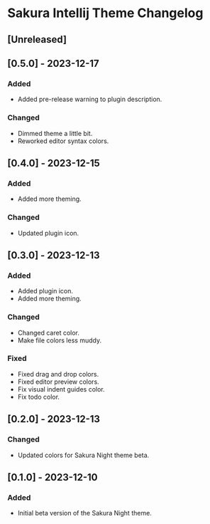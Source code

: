 <!-- Keep a Changelog guide -> https://keepachangelog.com -->

# Sakura Intellij Theme Changelog

## [Unreleased]

## [0.5.0] - 2023-12-17
### Added
- Added pre-release warning to plugin description.

### Changed
- Dimmed theme a little bit.
- Reworked editor syntax colors.

## [0.4.0] - 2023-12-15
### Added
- Added more theming.

### Changed
- Updated plugin icon.

## [0.3.0] - 2023-12-13
### Added
- Added plugin icon.
- Added more theming.

### Changed
- Changed caret color.
- Make file colors less muddy.

### Fixed
- Fixed drag and drop colors.
- Fixed editor preview colors.
- Fix visual indent guides color.
- Fix todo color.

## [0.2.0] - 2023-12-13
### Changed
- Updated colors for Sakura Night theme beta.

## [0.1.0] - 2023-12-10
### Added
- Initial beta version of the Sakura Night theme.
